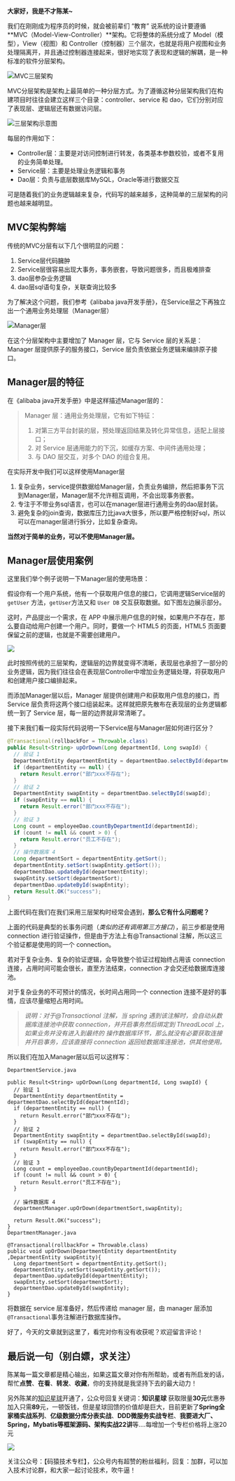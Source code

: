 **大家好，我是不才陈某~**

我们在刚刚成为程序员的时候，就会被前辈们 “教育” 说系统的设计要遵循 **MVC（Model-View-Controller）**架构。它将整体的系统分成了 Model（模型），View（视图）和 Controller（控制器）三个层次，也就是将用户视图和业务处理隔离开，并且通过控制器连接起来，很好地实现了表现和逻辑的解耦，是一种标准的软件分层架构。

![MVC三层架构](https://mmbiz.qpic.cn/mmbiz_png/PxMzT0Oibf4jvOvUyny8Mtj1Vib6s4gUs1RfqlNJTriae4ljJq3T3mEpiah4ia83SnsBibicOgiayrnHiafiaVxmMIoMo2Pg/640?wx_fmt=png)

MVC分层架构是架构上最简单的一种分层方式。为了遵循这种分层架构我们在构建项目时往往会建立这样三个目录：controller、service 和 dao，它们分别对应了表现层、逻辑层还有数据访问层。

![三层架构示意图](https://mmbiz.qpic.cn/mmbiz_png/PxMzT0Oibf4jvOvUyny8Mtj1Vib6s4gUs1IjT46f1NE7WpaD7n3tGtRvY2SFFJtQFBjHFeCR4l5BNdQ7awzcgyCw/640?wx_fmt=png)

每层的作用如下：

- Controller层：主要是对访问控制进行转发，各类基本参数校验，或者不复用的业务简单处理。
- Service层：主要是处理业务逻辑和事务
- Dao层：负责与底层数据库MySQL，Oracle等进行数据交互

可是随着我们的业务逻辑越来复杂，代码写的越来越多，这种简单的三层架构的问题也越来越明显。

## MVC架构弊端

传统的MVC分层有以下几个很明显的问题：

1. Service层代码臃肿
2. Service层很容易出现大事务，事务嵌套，导致问题很多，而且极难排查
3. dao层参杂业务逻辑
4. dao层sql语句复杂，关联查询比较多

为了解决这个问题，我们参考《alibaba java开发手册》，在Service层之下再独立出一个通用业务处理层（Manager层）

![Manager层](https://mmbiz.qpic.cn/mmbiz_png/PxMzT0Oibf4jvOvUyny8Mtj1Vib6s4gUs1490ZdUQhAqnv0TezMoO9KESYZnK80Au2VKrbTwhfMr0G7ZF3n6lIKQ/640?wx_fmt=png)

在这个分层架构中主要增加了 Manager 层，它与 Service 层的关系是：Manager 层提供原子的服务接口，Service 层负责依据业务逻辑来编排原子接口。

## Manager层的特征

在《alibaba java开发手册》中是这样描述Manager层的：

> Manager 层：通用业务处理层，它有如下特征：
>
> 1. 对第三方平台封装的层，预处理返回结果及转化异常信息，适配上层接口；
> 2. 对 Service 层通用能力的下沉，如缓存方案、中间件通用处理；
> 3. 与 DAO 层交互，对多个 DAO 的组合复用。

在实际开发中我们可以这样使用Manager层

1. 复杂业务，service提供数据给Manager层，负责业务编排，然后把事务下沉到Manager层，Manager层不允许相互调用，不会出现事务嵌套。
2. 专注于不带业务sql语言，也可以在manager层进行通用业务的dao层封装。
3. 避免复杂的join查询，数据库压力比java大很多，所以要严格控制好sql，所以可以在manager层进行拆分，比如复杂查询。

**当然对于简单的业务，可以不使用Manager层。**

## Manager层使用案例

这里我们举个例子说明一下Manager层的使用场景：

假设你有一个用户系统，他有一个获取用户信息的接口，它调用逻辑Service层的 `getUser` 方法，`getUser`方法又和 `User DB` 交互获取数据。如下图左边展示部分。

这时，产品提出一个需求，在 APP 中展示用户信息的时候，如果用户不存在，那么要自动给用户创建一个用户。同时，要做一个 HTML5 的页面，HTML5 页面要保留之前的逻辑，也就是不需要创建用户。

![](https://mmbiz.qpic.cn/mmbiz_png/PxMzT0Oibf4jvOvUyny8Mtj1Vib6s4gUs1ztmLjskmCic0TtQe2oTwQck1v88IhYNZxwOCvRRwibbqbHulh2VZr87w/640?wx_fmt=png)

此时按照传统的三层架构，逻辑层的边界就变得不清晰，表现层也承担了一部分的业务逻辑，因为我们往往会在表现层Controller中增加业务逻辑处理，将获取用户和创建用户接口编排起来。

而添加Manager层以后，Manager 层提供创建用户和获取用户信息的接口，而 Service 层负责将这两个接口组装起来。这样就把原先散布在表现层的业务逻辑都统一到了 Service 层，每一层的边界就非常清晰了。

接下来我们看一段实际代码说明一下Service层与Manager层如何进行区分？

```java
@Transactional(rollbackFor = Throwable.class)
public Result<String> upOrDown(Long departmentId, Long swapId) {
  // 验证 1
  DepartmentEntity departmentEntity = departmentDao.selectById(departmentId);
  if (departmentEntity == null) {
    return Result.error("部门xxx不存在");
  }
  // 验证 2
  DepartmentEntity swapEntity = departmentDao.selectById(swapId);
  if (swapEntity == null) {
    return Result.error("部门xxx不存在");
  }
  // 验证 3
  Long count = employeeDao.countByDepartmentId(departmentId);
  if (count != null && count > 0) {
    return Result.error("员工不存在");
  }
  // 操作数据库 4
  Long departmentSort = departmentEntity.getSort();
  departmentEntity.setSort(swapEntity.getSort());
  departmentDao.updateById(departmentEntity);
  swapEntity.setSort(departmentSort);
  departmentDao.updateById(swapEntity);
  return Result.OK("success");
}
```

上面代码在我们在我们采用三层架构时经常会遇到，**那么它有什么问题呢？**

上面的代码是典型的长事务问题（*类似的还有调用第三方接口*），前三步都是使用 connection 进行验证操作，但是由于方法上有@Transactional 注解，所以这三个验证都是使用的同一个 connection。

若对于复杂业务、复杂的验证逻辑，会导致整个验证过程始终占用该 connection 连接，占用时间可能会很长，直至方法结束，connection 才会交还给数据库连接池。

对于复杂业务的不可预计的情况，长时间占用同一个 connection 连接不是好的事情，应该尽量缩短占用时间。

> *说明：对于@Transactional 注解，当 spring 遇到该注解时，会自动从数据库连接池中获取 connection，并开启事务然后绑定到 ThreadLocal 上，如果业务并没有进入到最终的 操作数据库环节，那么就没有必要获取连接并开启事务，应该直接将 connection 返回给数据库连接池，供其他使用。*

所以我们在加入Manager层以后可以这样写：

```
DepartmentService.java
  
public Result<String> upOrDown(Long departmentId, Long swapId) {
  // 验证 1
  DepartmentEntity departmentEntity = departmentDao.selectById(departmentId);
  if (departmentEntity == null) {
    return Result.error("部门xxx不存在");
  }
  // 验证 2
  DepartmentEntity swapEntity = departmentDao.selectById(swapId);
  if (swapEntity == null) {
    return Result.error("部门xxx不存在");
  }
  // 验证 3
  Long count = employeeDao.countByDepartmentId(departmentId);
  if (count != null && count > 0) {
    return Result.error("员工不存在");
  }
  
  // 操作数据库 4
  departmentManager.upOrDown(departmentSort,swapEntity);

  return Result.OK("success");
}
DepartmentManager.java
  
@Transactional(rollbackFor = Throwable.class)
public void upOrDown(DepartmentEntity departmentEntity ,DepartmentEntity swapEntity){
  Long departmentSort = departmentEntity.getSort();
  departmentEntity.setSort(swapEntity.getSort());
  departmentDao.updateById(departmentEntity);
  swapEntity.setSort(departmentSort);
  departmentDao.updateById(swapEntity);
}
```

将数据在 service 层准备好，然后传递给 manager 层，由 manager 层添加`@Transactional`事务注解进行数据库操作。

好了，今天的文章就到这里了，看完对你有没有收获呢？欢迎留言评论！

## 最后说一句（别白嫖，求关注）

陈某每一篇文章都是精心输出，如果这篇文章对你有所帮助，或者有所启发的话，帮忙**点赞**、**在看**、**转发**、**收藏**，你的支持就是我坚持下去的最大动力！

另外陈某的[知识星球](https://mp.weixin.qq.com/s?__biz=MzU3MDAzNDg1MA==&mid=2247518914&idx=1&sn=b3fdfd78c32b15077ac67535ccc10a00&scene=21#wechat_redirect)开通了，公众号回复关键词：**知识星球** 获取限量**30元**优惠券加入只需**89**元，一顿饭钱，但是星球回馈的价值却是巨大，目前更新了**Spring全家桶实战系列**、**亿级数据分库分表实战**、**DDD微服务实战专栏**、**我要进大厂、Spring，Mybatis等框架源码、架构实战22讲**等....每增加一个专栏价格将上涨20元

![](https://mmbiz.qpic.cn/mmbiz_png/19cc2hfD2rBvqdy8J18dlib7KepGcvuW08g7COtYpQvVoZzRtQFLgaW1GxibV1vsWMQ27S4wsOlt1ySoh3uEAeIw/640?wx_fmt=png&wxfrom=5&wx_lazy=1&wx_co=1)

关注公众号：【码猿技术专栏】，公众号内有超赞的粉丝福利，回复：加群，可以加入技术讨论群，和大家一起讨论技术，吹牛逼！